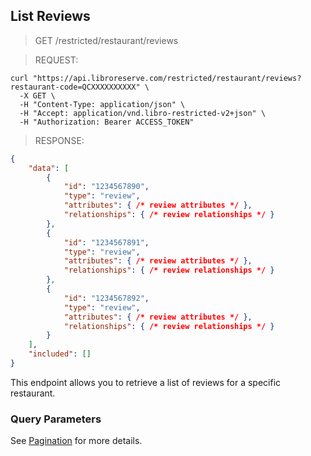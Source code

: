 ## List Reviews

> <span class="method get">GET</span> /restricted/restaurant/reviews

> REQUEST:

```shell
curl "https://api.libroreserve.com/restricted/restaurant/reviews?restaurant-code=QCXXXXXXXXXX" \
  -X GET \
  -H "Content-Type: application/json" \
  -H "Accept: application/vnd.libro-restricted-v2+json" \
  -H "Authorization: Bearer ACCESS_TOKEN"
```

> RESPONSE:

```json
{
    "data": [
        {
            "id": "1234567890",
            "type": "review",
            "attributes": { /* review attributes */ },
            "relationships": { /* review relationships */ }
        },
        {
            "id": "1234567891",
            "type": "review",
            "attributes": { /* review attributes */ },
            "relationships": { /* review relationships */ }
        },
        {
            "id": "1234567892",
            "type": "review",
            "attributes": { /* review attributes */ },
            "relationships": { /* review relationships */ }
        }
    ],
    "included": []
}
```

This endpoint allows you to retrieve a list of reviews for a specific restaurant.

### Query Parameters

<span class="dynamic-attributes" data-attr-type="restaurantCode"></span>

See [Pagination](#pagination) for more details.


    
